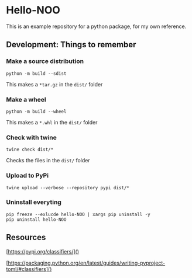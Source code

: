 
# Hello-NOO

This is an example repository for a python package, for my own reference.




## Development: Things to remember

### Make a source distribution

```text
python -m build --sdist
```

This makes a `*tar.gz` in the `dist/` folder


### Make a wheel

```text
python -m build --wheel
```

This makes a `*.whl` in the `dist/` folder

### Check with twine

```text
twine check dist/*
```

Checks the files in the `dist/` folder


### Upload to PyPi

```text
twine upload --verbose --repository pypi dist/*
```

### Uninstall everyting

```
pip freeze --exlucde hello-NOO | xargs pip uninstall -y
pip uninstall hello-NOO
```

## Resources

[https://pypi.org/classifiers/]()

[https://packaging.python.org/en/latest/guides/writing-pyproject-toml/#classifiers]()



